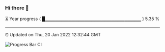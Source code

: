 ### Hi there 👋

⏳ Year progress { █▁▁▁▁▁▁▁▁▁▁▁▁▁▁▁▁▁▁▁▁▁▁▁▁▁▁▁▁▁ } 5.35 %

---

⏰ Updated on Thu, 20 Jan 2022 12:32:44 GMT

![Progress Bar CI](https://github.com/ZhaoGui/ZhaoGui/workflows/Progress%20Bar%20CI/badge.svg)
